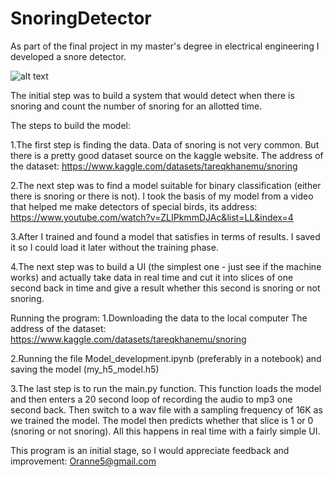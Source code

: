 # SnoringDetector
As part of the final project in my master's degree in electrical engineering I developed a snore detector.

![alt text](https://www.raleighcapitolent.com/wp-content/uploads/2021/09/how-to-stop-snoring.jpg)

The initial step was to build a system that would detect when there is snoring and count the number of snoring for an allotted time.

The steps to build the model:

1.The first step is finding the data. Data of snoring is not very common. But there is a pretty good dataset source on the kaggle website.
The address of the dataset: https://www.kaggle.com/datasets/tareqkhanemu/snoring

2.The next step was to find a model suitable for binary classification (either there is snoring or there is not). I took the basis of my model from a video that helped me make detectors of special birds, its address: https://www.youtube.com/watch?v=ZLIPkmmDJAc&list=LL&index=4

3.After I trained and found a model that satisfies in terms of results. I saved it so I could load it later without the training phase. 

4.The next step was to build a UI (the simplest one - just see if the machine works) and actually take data in real time and cut it into slices of one second back in time and give a result whether this second is snoring or not snoring.


Running the program:
1.Downloading the data to the local computer
The address of the dataset: https://www.kaggle.com/datasets/tareqkhanemu/snoring

2.Running the file Model_development.ipynb (preferably in a notebook) and saving the model (my_h5_model.h5)

3.The last step is to run the main.py function. This function loads the model and then enters a 20 second loop of recording the audio to mp3 one second back. Then switch to a wav file with a sampling frequency of 16K as we trained the model.
The model then predicts whether that slice is 1 or 0 (snoring or not snoring). All this happens in real time with a fairly simple UI.


This program is an initial stage, so I would appreciate feedback and improvement: Oranne5@gmail.com
